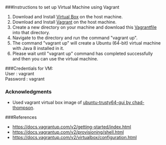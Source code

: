 ###Instructions to set up Virtual Machine using Vagrant
1. Download and Install [Virtual Box](https://www.virtualbox.org/wiki/Downloads) on the host machine.
2. Download and Install [Vagrant](https://www.vagrantup.com/downloads.html) on the host machine.
3. Create a new directory on your machine and download this [Vagrantfile](https://github.com/SoftwareEngineeringToolDemos/ICSE-2012-EVOSS/blob/master/build-vm/Vagrantfile) into that directory.
4. Navigate to the directory and run the command "vagrant up".
5. The command "vagrant up" will create a Ubuntu (64-bit) virtual machine with Java 8 installed in it.
6. Please wait until "vagrant up" command has completed successfully and then you can use the virtual machine.

###Credentials for VM:</br>
User     : vagrant</br>
Password : vagrant 

### Acknowledgments
* Used vagrant virtual box image of [ubuntu-trusty64-gui by chad-thompson](https://atlas.hashicorp.com/chad-thompson/boxes/ubuntu-trusty64-gui).

###References
* https://docs.vagrantup.com/v2/getting-started/index.html
* https://docs.vagrantup.com/v2/provisioning/shell.html 
* https://docs.vagrantup.com/v2/virtualbox/configuration.html


